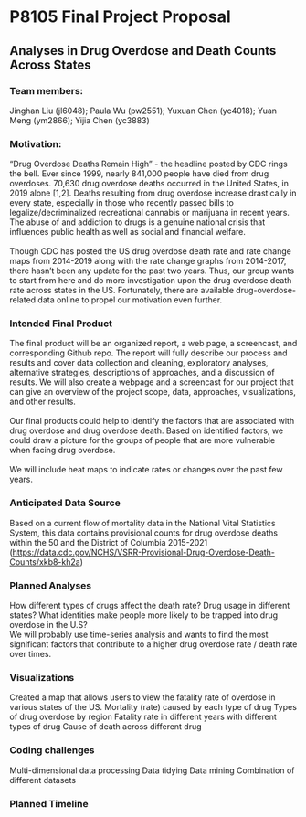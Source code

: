 P8105 Final Project Proposal
================

## Analyses in Drug Overdose and Death Counts Across States

### Team members:

Jinghan Liu (jl6048); Paula Wu (pw2551); Yuxuan Chen (yc4018); Yuan Meng
(ym2866); Yijia Chen (yc3883)

### Motivation:

“Drug Overdose Deaths Remain High” - the headline posted by CDC rings
the bell. Ever since 1999, nearly 841,000 people have died from drug
overdoses. 70,630 drug overdose deaths occurred in the United States, in
2019 alone \[1,2\]. Deaths resulting from drug overdose increase
drastically in every state, especially in those who recently passed
bills to legalize/decriminalized recreational cannabis or marijuana in
recent years. The abuse of and addiction to drugs is a genuine national
crisis that influences public health as well as social and financial
welfare. <br><br> Though CDC has posted the US drug overdose death rate
and rate change maps from 2014-2019 along with the rate change graphs
from 2014-2017, there hasn’t been any update for the past two years.
Thus, our group wants to start from here and do more investigation upon
the drug overdose death rate across states in the US. Fortunately, there
are available drug-overdose-related data online to propel our motivation
even further.

### Intended Final Product

The final product will be an organized report, a web page, a screencast,
and corresponding Github repo. The report will fully describe our
process and results and cover data collection and cleaning, exploratory
analyses, alternative strategies, descriptions of approaches, and a
discussion of results. We will also create a webpage and a screencast
for our project that can give an overview of the project scope, data,
approaches, visualizations, and other results.<br><br> Our final
products could help to identify the factors that are associated with
drug overdose and drug overdose death. Based on identified factors, we
could draw a picture for the groups of people that are more vulnerable
when facing drug overdose. <br><br> We will include heat maps to
indicate rates or changes over the past few years.

### Anticipated Data Source

Based on a current flow of mortality data in the National Vital
Statistics System, this data contains provisional counts for drug
overdose deaths within the 50 and the District of Columbia 2015-2021
(<https://data.cdc.gov/NCHS/VSRR-Provisional-Drug-Overdose-Death-Counts/xkb8-kh2a>)

### Planned Analyses

How different types of drugs affect the death rate? Drug usage in
different states? What identities make people more likely to be trapped
into drug overdose in the U.S? <br> We will probably use time-series
analysis and wants to find the most significant factors that contribute
to a higher drug overdose rate / death rate over times.

### Visualizations

Created a map that allows users to view the fatality rate of overdose in
various states of the US. Mortality (rate) caused by each type of drug
Types of drug overdose by region Fatality rate in different years with
different types of drug Cause of death across different drug

### Coding challenges

Multi-dimensional data processing Data tidying Data mining Combination
of different datasets

### Planned Timeline
